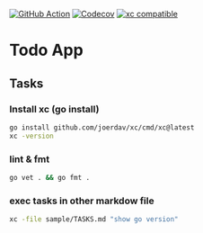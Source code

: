 [![GitHub Action](https://github.com/uoya/todo/actions/workflows/go.yml/badge.svg)](https://github.com/uoya/todo/actions/workflows/go.yml)
[![Codecov](https://codecov.io/github/uoya/todo/branch/main/graph/badge.svg)](https://codecov.io/github/uoya/todo)
[![xc compatible](https://xcfile.dev/badge.svg)](https://xcfile.dev)


# Todo App

## Tasks

### Install xc (go install)
```sh
go install github.com/joerdav/xc/cmd/xc@latest
xc -version
```

### lint & fmt
```sh
go vet . && go fmt .
```

### exec tasks in other markdow file
```sh
xc -file sample/TASKS.md "show go version"
```